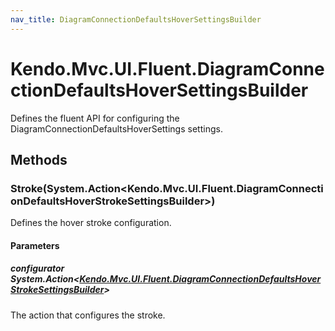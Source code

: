 ```yaml
---
nav_title: DiagramConnectionDefaultsHoverSettingsBuilder
---
```


# Kendo.Mvc.UI.Fluent.DiagramConnectionDefaultsHoverSettingsBuilder
Defines the fluent API for configuring the DiagramConnectionDefaultsHoverSettings settings.




## Methods


### Stroke(System.Action\<Kendo.Mvc.UI.Fluent.DiagramConnectionDefaultsHoverStrokeSettingsBuilder\>)
Defines the hover stroke configuration.


#### Parameters

##### configurator System.Action<[Kendo.Mvc.UI.Fluent.DiagramConnectionDefaultsHoverStrokeSettingsBuilder](/api/wrappers/aspnet-mvc/Kendo.Mvc.UI.Fluent/DiagramConnectionDefaultsHoverStrokeSettingsBuilder)>
The action that configures the stroke.






